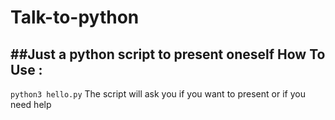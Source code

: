 # Talk-to-python
##Just a python script to present oneself
How To Use :  
--------
```python3 hello.py```
The script will ask you if you want to present or if you need help